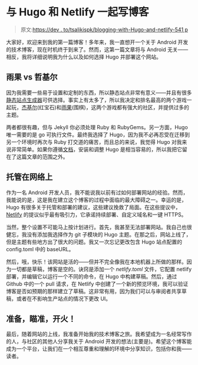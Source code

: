 # 与 Hugo 和 Netlify 一起写博客

> 原文:[https://dev . to/tsalikispk/blogging-with-Hugo-and-netlify-541 p](https://dev.to/tsalikispk/blogging-with-hugo-and-netlify-541p)

大家好，欢迎来到我的第一篇博客！多年来，我一直想开一个关于 Android 开发的技术博客，现在时机终于到来了。然而，这第一篇文章将与 Android 无关——相反，我将详细说明我为什么以及如何选择 Hugo 并部署这个网站。

## [](#hugo-vs-jekyll)雨果 vs 哲基尔

因为我需要一些易于设置和定制的东西，所以静态站点非常有意义——并且有很多[静态站点生成器](https://www.staticgen.com/)可供选择。事实上有太多了，所以我决定和排名最高的两个游戏一起玩，[杰基尔](https://jekyllrb.com/)(红宝石)和[雨果](http://gohugo.io/)(围棋)，这两个游戏都有强大的社区，并提供过多的主题。

两者都很有趣，但与 Jekyll 你必须处理 Ruby 和 RubyGems。另一方面，Hugo 唯一需要的是 go 可执行文件。最终我选择了 Hugo，因为我不必再忍受在迁移到另一个环境时再次与 Ruby 打交道的痛苦，而且总的来说，我觉得 Hugo 对我来说非常简单。如果你遵循[文档](http://gohugo.io/getting-started/)，安装和调整 Hugo 是相当容易的，所以我把它留在了这篇文章的范围之外。

## [](#hosting-on-netlify)托管在网络上

作为一名 Android 开发人员，我不能说我以前有过如何部署网站的经验。然而，我能说的是，这是我在建立这个博客的过程中面临的最大障碍之一。幸运的是，Hugo 有很多关于托管和部署的建议，这些建议挽救了局面。在这些提议中， [Netlify](https://www.netlify.com/) 的提议似乎最有吸引力，它承诺持续部署、自定义域名和一键 HTTPS。

当然，整个设置不可能马上按计划进行。首先，我甚至无法部署网站。我自己也很健忘，我没有添加我选择作为 git 子模块的 Hugo 主题。在那之后，网站上线了，但是主题有些地方出了很大的问题。我又一次忘记更改包含 Hugo 站点配置的 config.toml 中的 baseURL。

然后，哦，快乐！该网站是活的——但并不完全像我在本地机器上所做的那样。因为一切都是草稿，博客是空的。诀窍是添加一个 *netlify.toml* 文件，它配置 netlify 部署，并编辑它以运行一个不同的命令，在 Hugo 中构建草稿。然后，通过 Github 中的一个 pull 请求，在 Netlify 中创建了一个新的预览环境，我可以验证博客是否如预期的那样建立了草稿。这非常有用，因为我们可以与审阅者共享草稿，或者在不影响生产站点的情况下更改 UI。

## [](#ready-aim-fire)准备，瞄准，开火！

最后，随着网站的上线，我准备开始我的技术博客之旅。我希望成为一名经常写作的人，与社区的其他人分享我关于 Android 开发的想法(主要是)。希望这个博客能成为一个平台，让我们在一个相互尊重和理解的环境中分享知识，包括你和我——读者。